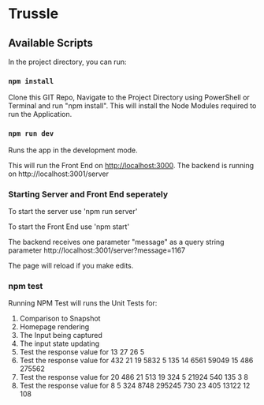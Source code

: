 # Trussle

## Available Scripts

In the project directory, you can run:

### `npm install`


Clone this GIT Repo, Navigate to the Project Directory using PowerShell or Terminal and run "npm install".
This will install the Node Modules required to run the Application.

### `npm run dev`

Runs the app in the development mode.<br>

This will run the Front End on [http://localhost:3000](http://localhost:3000).
The backend is running on http://localhost:3001/server

### Starting Server and Front End seperately

To start the server use 'npm run server'

To start the Front End use 'npm start'

The backend receives one parameter "message" as a query string parameter
http://localhost:3001/server?message=1167

The page will reload if you make edits.

### npm test

Running NPM Test will runs the Unit Tests for:
1. Comparison to Snapshot
2. Homepage rendering
3. The Input being captured
4. The input state updating
5. Test the response value for 13 27 26 5
6. Test the response value for 432 21 19 5832 5 135 14 6561 59049 15 486 275562
7. Test the response value for 20 486 21 513 19 324 5 21924 540 135 3 8
8. Test the response value for 8 5 324 8748 295245 730 23 405 13122 12 108


